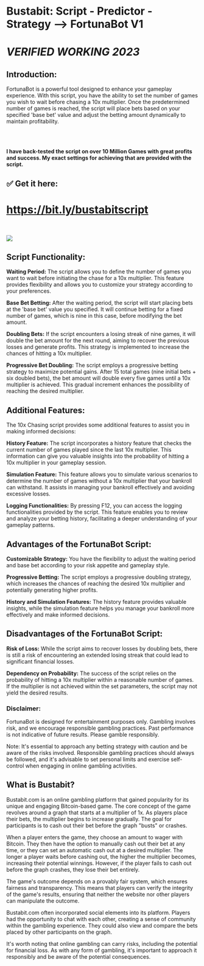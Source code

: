 # Bustabit: Script - Predictor - Strategy --> FortunaBot V1
# *VERIFIED WORKING 2023*

## Introduction:
FortunaBot is a powerful tool designed to enhance your gameplay experience. With this script, you have the ability to set the number of games you wish to wait before chasing a 10x multiplier. Once the predetermined number of games is reached, the script will place bets based on your specified 'base bet' value and adjust the betting amount dynamically to maintain profitability.

<br>
<br>

**I have back-tested the script on over 10 Million Games with great profits and success. My exact settings for achieving that are provided with the script.**


## ✅ Get it here:
# https://bit.ly/bustabitscript
<br>

![](https://i.ibb.co/BTswQpQ/Screenshot-2023-07-11-005113.png)

## Script Functionality:

**Waiting Period:** The script allows you to define the number of games you want to wait before initiating the chase for a 10x multiplier. This feature provides flexibility and allows you to customize your strategy according to your preferences.

**Base Bet Betting:** After the waiting period, the script will start placing bets at the 'base bet' value you specified. It will continue betting for a fixed number of games, which is nine in this case, before modifying the bet amount.

**Doubling Bets:** If the script encounters a losing streak of nine games, it will double the bet amount for the next round, aiming to recover the previous losses and generate profits. This strategy is implemented to increase the chances of hitting a 10x multiplier.

**Progressive Bet Doubling:** The script employs a progressive betting strategy to maximize potential gains. After 15 total games (nine initial bets + six doubled bets), the bet amount will double every five games until a 10x multiplier is achieved. This gradual increment enhances the possibility of reaching the desired multiplier.

## Additional Features:
The 10x Chasing script provides some additional features to assist you in making informed decisions:

**History Feature:** The script incorporates a history feature that checks the current number of games played since the last 10x multiplier. This information can give you valuable insights into the probability of hitting a 10x multiplier in your gameplay session.

**Simulation Feature:** This feature allows you to simulate various scenarios to determine the number of games without a 10x multiplier that your bankroll can withstand. It assists in managing your bankroll effectively and avoiding excessive losses.

**Logging Functionalities:** By pressing F12, you can access the logging functionalities provided by the script. This feature enables you to review and analyze your betting history, facilitating a deeper understanding of your gameplay patterns.

## Advantages of the FortunaBot Script:

**Customizable Strategy:** You have the flexibility to adjust the waiting period and base bet according to your risk appetite and gameplay style.

**Progressive Betting:** The script employs a progressive doubling strategy, which increases the chances of reaching the desired 10x multiplier and potentially generating higher profits.

**History and Simulation Features:** The history feature provides valuable insights, while the simulation feature helps you manage your bankroll more effectively and make informed decisions.

## Disadvantages of the FortunaBot Script:

**Risk of Loss:** While the script aims to recover losses by doubling bets, there is still a risk of encountering an extended losing streak that could lead to significant financial losses.

**Dependency on Probability:** The success of the script relies on the probability of hitting a 10x multiplier within a reasonable number of games. If the multiplier is not achieved within the set parameters, the script may not yield the desired results.


### Disclaimer: 
FortunaBot is designed for entertainment purposes only. Gambling involves risk, and we encourage responsible gambling practices. Past performance is not indicative of future results. Please gamble responsibly.

Note: It's essential to approach any betting strategy with caution and be aware of the risks involved. Responsible gambling practices should always be followed, and it's advisable to set personal limits and exercise self-control when engaging in online gambling activities.


## What is Bustabit?
Bustabit.com is an online gambling platform that gained popularity for its unique and engaging Bitcoin-based game. The core concept of the game revolves around a graph that starts at a multiplier of 1x. As players place their bets, the multiplier begins to increase gradually. The goal for participants is to cash out their bet before the graph "busts" or crashes.

When a player enters the game, they choose an amount to wager with Bitcoin. They then have the option to manually cash out their bet at any time, or they can set an automatic cash out at a desired multiplier. The longer a player waits before cashing out, the higher the multiplier becomes, increasing their potential winnings. However, if the player fails to cash out before the graph crashes, they lose their bet entirely.

The game's outcome depends on a provably fair system, which ensures fairness and transparency. This means that players can verify the integrity of the game's results, ensuring that neither the website nor other players can manipulate the outcome.

Bustabit.com often incorporated social elements into its platform. Players had the opportunity to chat with each other, creating a sense of community within the gambling experience. They could also view and compare the bets placed by other participants on the graph.

It's worth noting that online gambling can carry risks, including the potential for financial loss. As with any form of gambling, it's important to approach it responsibly and be aware of the potential consequences.
